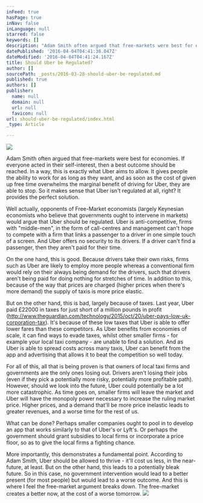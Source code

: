 ```yaml
---
inFeed: true
hasPage: true
inNav: false
inLanguage: null
starred: false
keywords: []
description: "Adam Smith often argued that free-markets were best for economies. If everyone acted in their self-interest, then a best outcome should be reached. In a way, this is exactly what Uber aims to allow. It gives people the ability to work for as long as they want, and as soon as the cost of given up free time overwhelms the marginal benefit of driving for Uber, they are able to stop. So it makes sense that Uber isn't regulated at all, right? It provides the perfect solution."
datePublished: '2016-04-04T04:41:38.047Z'
dateModified: '2016-04-04T04:41:24.167Z'
title: Should Uber be Regulated?
author: []
sourcePath: _posts/2016-03-28-should-uber-be-regulated.md
published: true
authors: []
publisher:
  name: null
  domain: null
  url: null
  favicon: null
url: should-uber-be-regulated/index.html
_type: Article

---
```

![](https://the-grid-user-content.s3-us-west-2.amazonaws.com/d5571c8e-c259-4c8c-96e4-4b3ba2f10d92.png)

Adam Smith often argued that free-markets were best for economies. If everyone acted in their self-interest, then a best outcome should be reached. In a way, this is exactly what Uber aims to allow. It gives people the ability to work for as long as they want, and as soon as the cost of given up free time overwhelms the marginal benefit of driving for Uber, they are able to stop. So it makes sense that Uber isn't regulated at all, right? It provides the perfect solution.

Well actually, opponents of Free-Market economists (largely Keynesian economists who believe that governments ought to intervene in markets) would argue that Uber should be regulated. Uber is anti-competitive, firms with "middle-men", in the form of call-centres and management can't hope to compete with a firm that links a passenger to a driver in one simple touch of a screen. And Uber offers no security to its drivers. If a driver can't find a passenger, then they aren't paid for their time.

On the one hand, this is good. Because drivers take their own risks, firms such as Uber are likely to employ more people whereas a conventional firm would rely on their always being demand for the drivers, such that drivers aren't being paid for doing nothing for stretches of time. In addition to this, because of the way that prices are charged (higher prices when there's more demand) the supply of taxis is more price elastic. 

But on the other hand, this is bad, largely because of taxes. Last year, Uber paid £22000 in taxes for just short of a million pounds in profit  (http://www.theguardian.com/technology/2015/oct/20/uber-pays-low-uk-corporation-tax). It's because of these low taxes that Uber is able to offer lower fares than these competitors. As Uber benefits from economies of scale, it can find ways to evade taxes, whilst other smaller firms - for example your local taxi company - are unable to find a solution. And as Uber is able to spread costs  across many taxis, Uber can benefit from the app and advertising that allows it to beat the competition so well today.

For all of this, all that is being proven is that owners of local taxi firms and governments are the only ones losing out. Drivers aren't losing their jobs (even if they pick a potentially more risky, potentially more profitable path). However, should we look into the future, Uber could potentially be a lot more catastrophic. As time goes on, smaller firms will leave the market and Uber will have the monopoly power necessary to increase the ruling market price. Higher prices, and a demand that'll be more price inelastic leads to greater revenues, and a worse time for the rest of us.

What can be done? Perhaps smaller companies ought to pool in to develop an app that works similarly to that of Uber's or Lyft's. Or perhaps the government should grant subsidies to local firms or incorporate a price floor, so as to give the local firms a fighting chance. 

More importantly, this demonstrates a fundamental point. According to Adam Smith, Uber should be allowed to thrive - it'll cost us less, in the near-future, at least. But on the other hand, this leads to a potentially bleak future. So in this case, no government intervention would lead to a better present (for most people) but would lead to a worse outcome. And this is where I feel the free-market argument breaks down. The free-market creates a better now, at the cost of a worse tomorrow.
![](https://imgflo.herokuapp.com/graph/vahj1ThiexotieMo/0b7d9247962072e2d38faa5158af0b2f/passthrough.jpg?height=600&input=https%3A%2F%2Fthe-grid-user-content.s3-us-west-2.amazonaws.com%2F8ae8d106-c95b-4e56-a2f9-ef83970c7820.jpg&width=600)